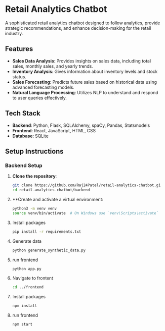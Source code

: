 # Retail Analytics Chatbot


A sophisticated retail analytics chatbot designed to follow analytics, provide strategic recommendations, and enhance decision-making for the retail industry.

## Features

- **Sales Data Analysis**: Provides insights on sales data, including total sales, monthly sales, and yearly trends.
- **Inventory Analysis**: Gives information about inventory levels and stock status.
- **Sales Forecasting**: Predicts future sales based on historical data using advanced forecasting models.
- **Natural Language Processing**: Utilizes NLP to understand and respond to user queries effectively.

## Tech Stack

- **Backend**: Python, Flask, SQLAlchemy, spaCy, Pandas, Statsmodels
- **Frontend**: React, JavaScript, HTML, CSS
- **Database**: SQLite

## Setup Instructions

### Backend Setup

1. **Clone the repository**:
   ```bash
   git clone https://github.com/Raj24Patel/retail-analytics-chatbot.git
   cd retail-analytics-chatbot/backend

2. **Create and activate a virtual environment:
   ```bash
   python3 -m venv venv
   source venv/bin/activate  # On Windows use `venv\Scripts\activate`

3. Install packages
   ```bash
   pip install -r requirements.txt

4. Generate data
   ```bash
   python generate_synthetic_data.py

5. run frontend
   ```bash
   python app.py

6. Navigate to frontent
   ```bash
   cd ../frontend

7. Install packages
    ```bash
    npm install

8. run frontend
   ```bash
   npm start
